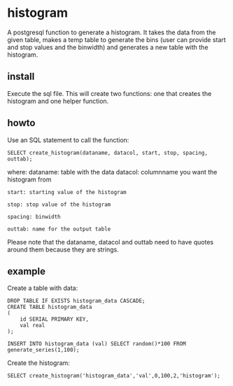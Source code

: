 histogram
=========

A postgresql function to generate a histogram. It takes the data from the given table, makes a temp table to generate the bins (user can provide start and stop values and the binwidth) and generates a new table with the histogram.

install
-------
Execute the sql file. This will create two functions: one that creates the histogram and one helper function.

howto
-----
Use an SQL statement to call the function:

    SELECT create_histogram(dataname, datacol, start, stop, spacing, outtab);

where:
	dataname: table with the data
	datacol: columnname you want the histogram from

	start: starting value of the histogram

	stop: stop value of the histogram

	spacing: binwidth

	outtab: name for the output table

Please note that the dataname, datacol and outtab need to have quotes around them because they are strings.

example
-------
Create a table with data:

```
DROP TABLE IF EXISTS histogram_data CASCADE;
CREATE TABLE histogram_data
(
	id SERIAL PRIMARY KEY,
	val real
);

INSERT INTO histogram_data (val) SELECT random()*100 FROM generate_series(1,100);
```
Create the histogram:

```
SELECT create_histogram('histogram_data','val',0,100,2,'histogram');
```
